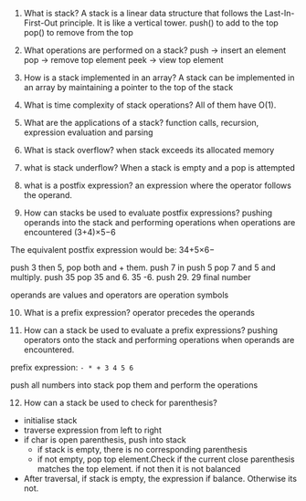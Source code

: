 
1. What is  stack?
A stack is a linear data structure that follows the Last-In-First-Out principle. It is like a vertical tower.
push() to add to the top 
pop() to remove from the top

2. What operations are performed on a stack?
push -> insert an element
pop -> remove top element
peek -> view top element

3. How is a stack implemented in an array?
A stack can be implemented in an array by maintaining a pointer to the top of the stack

4. What is time complexity of stack operations?
All of them have O(1).

5. What are the applications of a stack?
function calls, recursion, expression evaluation and parsing

6. What is stack overflow?
when stack exceeds its allocated memory

7. what is stack underflow?
When a stack is empty and a pop is attempted

8. what is a postfix expression?
an expression where the operator follows the operand.

9. How can stacks be used to evaluate postfix expressions?
pushing operands into the stack and performing operations when operations are encountered
(3+4)×5−6

The equivalent postfix expression would be: 
34+5×6−

push 3 then 5,
pop both and + them. push 7 in
push 5
pop 7 and 5 and multiply. push  35
pop 35 and 6. 35 -6.
push 29.
29 final number


operands are values and operators are operation symbols

10. What is a prefix expression?
operator precedes the operands

11. How can a stack be used to evaluate a prefix expressions?
pushing operators onto the stack and performing operations when operands are encountered.

prefix expression: `- * + 3 4 5 6`

push all numbers into stack
pop them and perform the operations


12. How can a stack be used to check for parenthesis?
- initialise stack
- traverse expression from left to right
- if char is open parenthesis, push into stack
	-  if stack is empty, there is  no corresponding parenthesis
	-  if not empty, pop top element.Check if the current close parenthesis matches the top element. if not then it is not balanced
- After traversal, if stack is empty, the expression if balance. Otherwise its not.